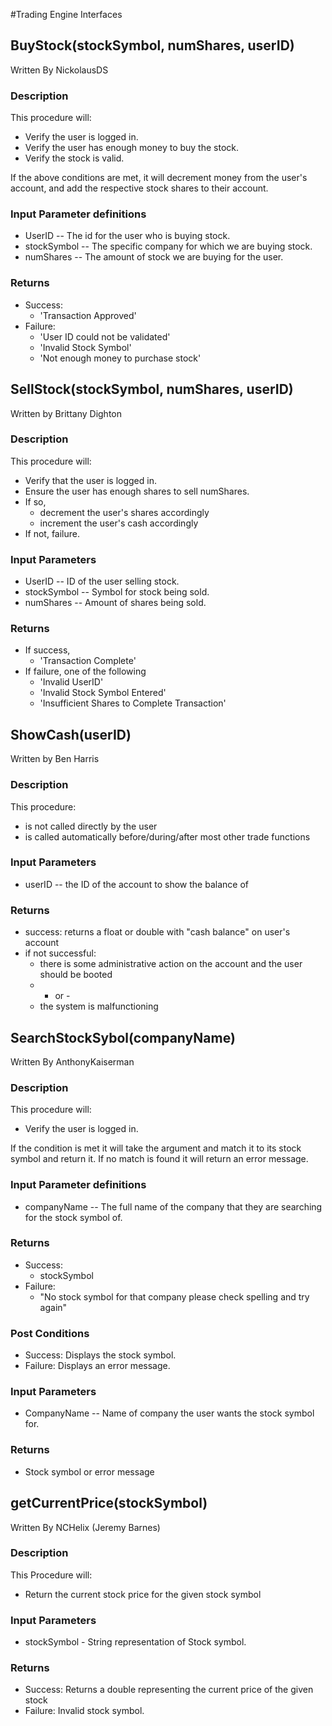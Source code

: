 
#Trading Engine Interfaces

## BuyStock(stockSymbol, numShares, userID)
Written By NickolausDS

### Description
This procedure will:

* Verify the user is logged in.
* Verify the user has enough money to buy the stock. 
* Verify the stock is valid. 

If the above conditions are met, it will decrement money from the user's account, and add the respective stock shares to their account.

### Input Parameter definitions
* UserID -- The id for the user who is buying stock.
* stockSymbol -- The specific company for which we are buying stock.
* numShares -- The amount of stock we are buying for the user.

### Returns
* Success:
	* 'Transaction Approved'
* Failure: 	
	* 'User ID could not be validated'
	* 'Invalid Stock Symbol'
	* 'Not enough money to purchase stock'
			

## SellStock(stockSymbol, numShares, userID)
Written by Brittany Dighton

### Description
This procedure will:
* Verify that the user is logged in.
* Ensure the user has enough shares to sell numShares.
* If so, 
	* decrement the user's shares accordingly
	* increment the user's cash accordingly
* If not, failure.

### Input Parameters
* UserID -- ID of the user selling stock.
* stockSymbol -- Symbol for stock being sold.
* numShares -- Amount of shares being sold.

### Returns
* If success, 
	* 'Transaction Complete'
* If failure, one of the following
	* 'Invalid UserID'
	* 'Invalid Stock Symbol Entered'
	* 'Insufficient Shares to Complete Transaction'


## ShowCash(userID)
Written by Ben Harris

### Description
This procedure:
* is not called directly by the user
* is called automatically before/during/after most other trade functions


### Input Parameters
* userID -- the ID of the account to show the balance of

### Returns
* success: returns a float or double with "cash balance" on user's account
* if not successful:
	* there is some administrative action on the account and the user should be booted
	* - or -
	* the system is malfunctioning

	
## SearchStockSybol(companyName)
Written By AnthonyKaiserman

### Description

This procedure will:

* Verify the user is logged in.

If the condition is met it will take the argument and match it to its stock symbol and return it.
If no match is found it will return an error message.

### Input Parameter definitions

* companyName -- The full name of the company that they are searching for the stock symbol of.

### Returns

* Success:
	* stockSymbol
* Failure:
	* "No stock symbol for that company please check spelling and try again"

### Post Conditions
* Success: Displays the stock symbol.
* Failure: Displays an error message.

### Input Parameters 

* CompanyName -- Name of company the user wants the stock symbol for.

### Returns
* Stock symbol or error message

## getCurrentPrice(stockSymbol)
Written By NCHelix (Jeremy Barnes)

### Description
This Procedure will:
* Return the current stock price for the given stock symbol

### Input Parameters
* stockSymbol - String representation of Stock symbol.  

### Returns
* Success: Returns a double representing the current price of the given stock
* Failure: Invalid stock symbol.



